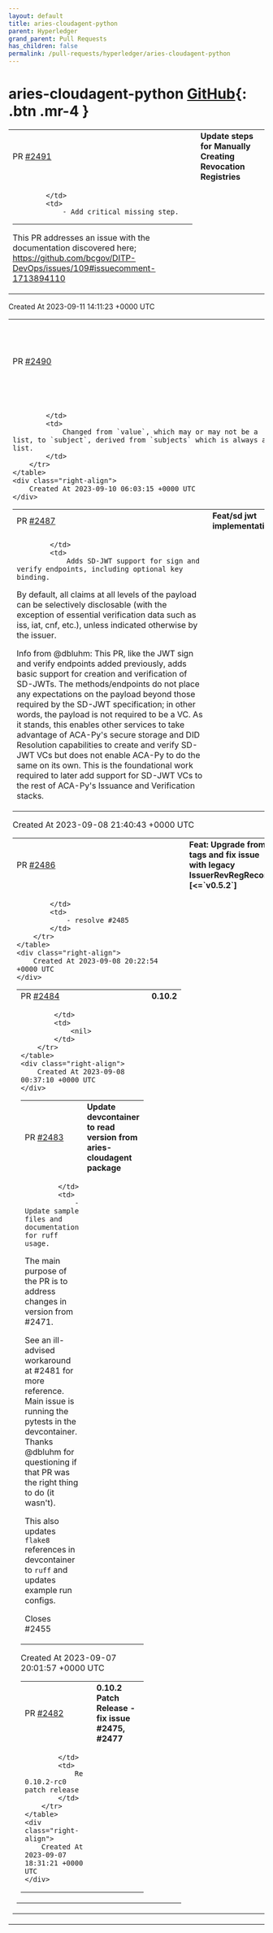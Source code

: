 ```yaml
---
layout: default
title: aries-cloudagent-python
parent: Hyperledger
grand_parent: Pull Requests
has_children: false
permalink: /pull-requests/hyperledger/aries-cloudagent-python
---
```


# aries-cloudagent-python <span class="fs-3 right-align">[GitHub](https://github.com/hyperledger/aries-cloudagent-python){: .btn .mr-4 }</span>


<div>
    <table>
        <tr>
            <td>
                PR <a href="https://github.com/hyperledger/aries-cloudagent-python/pull/2491" class=".btn">#2491</a>
            </td>
            <td>
                <b>
                    Update steps for Manually Creating Revocation Registries
                </b>
            </td>
        </tr>
        <tr>
            <td>
                
            </td>
            <td>
                - Add critical missing step.

------------

This PR addresses an issue with the documentation discovered here; https://github.com/bcgov/DITP-DevOps/issues/109#issuecomment-1713894110
            </td>
        </tr>
    </table>
    <div class="right-align">
        Created At 2023-09-11 14:11:23 +0000 UTC
    </div>
</div>

<div>
    <table>
        <tr>
            <td>
                PR <a href="https://github.com/hyperledger/aries-cloudagent-python/pull/2490" class=".btn">#2490</a>
            </td>
            <td>
                <b>
                    Issue #2488 KeyError raised when Subject ID is not a URI
                </b>
            </td>
        </tr>
        <tr>
            <td>
                
            </td>
            <td>
                Changed from `value`, which may or may not be a list, to `subject`, derived from `subjects` which is always a list.
            </td>
        </tr>
    </table>
    <div class="right-align">
        Created At 2023-09-10 06:03:15 +0000 UTC
    </div>
</div>

<div>
    <table>
        <tr>
            <td>
                PR <a href="https://github.com/hyperledger/aries-cloudagent-python/pull/2487" class=".btn">#2487</a>
            </td>
            <td>
                <b>
                    Feat/sd jwt implementation
                </b>
            </td>
        </tr>
        <tr>
            <td>
                
            </td>
            <td>
                Adds SD-JWT support for sign and verify endpoints, including optional key binding.

By default, all claims at all levels of the payload can be selectively disclosable (with the exception of essential verification data such as iss, iat, cnf, etc.), unless indicated otherwise by the issuer.

Info from @dbluhm: This PR, like the JWT sign and verify endpoints added previously, adds basic support for creation and verification of SD-JWTs. The methods/endpoints do not place any expectations on the payload beyond those required by the SD-JWT specification; in other words, the payload is not required to be a VC. As it stands, this enables other services to take advantage of ACA-Py's secure storage and DID Resolution capabilities to create and verify SD-JWT VCs but does not enable ACA-Py to do the same on its own. This is the foundational work required to later add support for SD-JWT VCs to the rest of ACA-Py's Issuance and Verification stacks.
            </td>
        </tr>
    </table>
    <div class="right-align">
        Created At 2023-09-08 21:40:43 +0000 UTC
    </div>
</div>

<div>
    <table>
        <tr>
            <td>
                PR <a href="https://github.com/hyperledger/aries-cloudagent-python/pull/2486" class=".btn">#2486</a>
            </td>
            <td>
                <b>
                    Feat: Upgrade from tags and fix issue with legacy IssuerRevRegRecords [<=`v0.5.2`]
                </b>
            </td>
        </tr>
        <tr>
            <td>
                
            </td>
            <td>
                - resolve #2485 
            </td>
        </tr>
    </table>
    <div class="right-align">
        Created At 2023-09-08 20:22:54 +0000 UTC
    </div>
</div>

<div>
    <table>
        <tr>
            <td>
                PR <a href="https://github.com/hyperledger/aries-cloudagent-python/pull/2484" class=".btn">#2484</a>
            </td>
            <td>
                <b>
                    0.10.2
                </b>
            </td>
        </tr>
        <tr>
            <td>
                
            </td>
            <td>
                <nil>
            </td>
        </tr>
    </table>
    <div class="right-align">
        Created At 2023-09-08 00:37:10 +0000 UTC
    </div>
</div>

<div>
    <table>
        <tr>
            <td>
                PR <a href="https://github.com/hyperledger/aries-cloudagent-python/pull/2483" class=".btn">#2483</a>
            </td>
            <td>
                <b>
                    Update devcontainer to read version from aries-cloudagent package
                </b>
            </td>
        </tr>
        <tr>
            <td>
                
            </td>
            <td>
                - Update sample files and documentation for ruff usage.

The main purpose of the PR is to address changes in version from #2471.

See an ill-advised workaround at #2481 for more reference. Main issue is running the pytests in the devcontainer. Thanks @dbluhm for questioning if that PR was the right thing to do (it wasn't).

This also updates `flake8` references in devcontainer to `ruff` and updates example run configs.

Closes #2455 
            </td>
        </tr>
    </table>
    <div class="right-align">
        Created At 2023-09-07 20:01:57 +0000 UTC
    </div>
</div>

<div>
    <table>
        <tr>
            <td>
                PR <a href="https://github.com/hyperledger/aries-cloudagent-python/pull/2482" class=".btn">#2482</a>
            </td>
            <td>
                <b>
                    0.10.2 Patch Release - fix issue #2475, #2477
                </b>
            </td>
        </tr>
        <tr>
            <td>
                
            </td>
            <td>
                Re 0.10.2-rc0 patch release
            </td>
        </tr>
    </table>
    <div class="right-align">
        Created At 2023-09-07 18:31:21 +0000 UTC
    </div>
</div>

